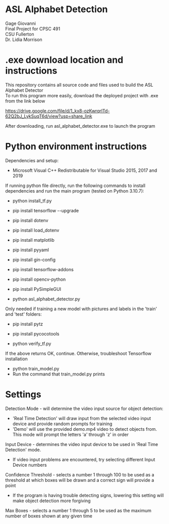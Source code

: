 # ASL Alphabet Detection

Gage Giovanni  
Final Project for CPSC 491  
CSU Fullerton  
Dr. Lidia Morrison  

# .exe download location and instructions
This repository contains all source code and files used to build the ASL Alphabet Detector  
To run this program more easily, download the deployed project with .exe from the link below

https://drive.google.com/file/d/1_kx8-ozKwrqrlTd-62Q2bJ_LykSuqT6d/view?usp=share_link

After downloading, run asl_alphabet_detector.exe to launch the program

# Python environment instructions
Dependencies and setup:

- Microsoft Visual C++ Redistributable for Visual Studio 2015, 2017 and 2019

If running python file directly, run the following commands to install dependencies and run the main program (tested on Python 3.10.7):

- python install_tf.py

- pip install tensorflow --upgrade
- pip install dotenv
- pip install load_dotenv
- pip install matplotlib
- pip install pyyaml
- pip install gin-config
- pip install tensorflow-addons
- pip install opencv-python
- pip install PySimpleGUI

- python asl_alphabet_detector.py

Only needed if training a new model with pictures and labels in the 'train' and 'test' folders:

- pip install pytz
- pip install pycocotools

- python verify_tf.py

If the above returns OK, continue. Otherwise, troubleshoot Tensorflow installation

- python train_model.py
- Run the command that train_model.py prints


# Settings

Detection Mode - will determine the video input source for object detection:
- 'Real Time Detection' will draw input from the selected video input device and provide random prompts for training
- 'Demo' will use the provided demo.mp4 video to detect objects from. This mode will prompt the letters 'a' through 'z' in order

Input Device - determines the video input device to be used in 'Real Time Detection' mode.
- If video input problems are encountered, try selecting different Input Device numbers

Confidence Threshold - selects a number 1 through 100 to be used as a threshold at which boxes will be drawn and a correct sign will provide a point
- If the program is having trouble detecting signs, lowering this setting will make object detection more forgiving

Max Boxes - selects a number 1 through 5 to be used as the maximum number of boxes shown at any given time
